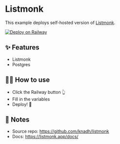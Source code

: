 # Listmonk

This example deploys self-hosted version of [Listmonk](https://listmonk.app/). 

[![Deploy on Railway](https://railway.app/button.svg)](https://railway.app/new/template/listmonk)

## ✨ Features

- Listmonk
- Postgres

## 💁‍♀️ How to use

- Click the Railway button 👆
- Fill in the variables
- Deploy! 🚄

## 📝 Notes
- Source repo: https://github.com/knadh/listmonk
- Docs: https://listmonk.app/docs/
